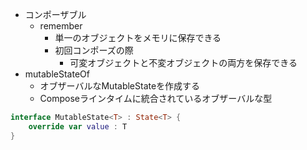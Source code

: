 - コンポーザブル
  - remember
    - 単一のオブジェクトをメモリに保存できる
    - 初回コンポーズの際
      - 可変オブジェクトと不変オブジェクトの両方を保存できる
- mutableStateOf
  - オブザーバルなMutableState<T>を作成する
  - Composeラインタイムに統合されているオブザーバルな型
```kotlin
interface MutableState<T> : State<T> {
    override var value : T
}
```